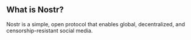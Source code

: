 ## What is Nostr?
Nostr is a simple, open protocol that enables global, decentralized, and censorship-resistant social media.
